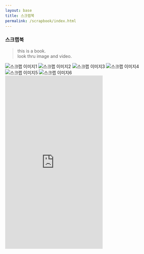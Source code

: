```yaml
---
layout: base
title: 스크랩북
permalink: /scrapbook/index.html
---
```


### 스크랩북  

> this is a book.  
> look thru image and video.  

<img src="/0/images/scrapbook1.jpeg" alt="스크랩 이미지1">  
<img src="/0/images/scrapbook2.jpeg" alt="스크랩 이미지2">  
<img src="/0/images/scrapbook3.jpeg" alt="스크랩 이미지3">  
<img src="/0/images/scrapbook4.jpeg" alt="스크랩 이미지4">  
<img src="/0/images/scrapbook5.jpeg" alt="스크랩 이미지5">  
<img src="/0/images/scrapbook6.jpeg" alt="스크랩 이미지6">  
  
<iframe width="315" height="560" src="https:/0//0/www.youtube.com/0/embed/0/Y21dHqGbULY" frameborder="0" allowfullscreen></0/iframe>  
  
<img src="/images/contena_.png" alt="귤" width="40">  
  
책철을 샀는데, 산 김에 펀치도 사고, 투명 여권 커버도 샀고, 집에 쌓여있는 스크랩을 포함한 문구들로 만들어보았다.  
  
<img src="/images/footer.png" alt="포장 없이 담습니다" width="300">  